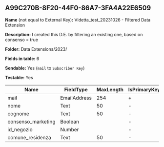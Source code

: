 ## A99C270B-8F20-44F0-86A7-3FA4A22E6509

**Name** (not equal to External Key)**:** Videtta_test_20231026 - Filtered Data Extension

**Description:** I created this D.E. by filtering an existing one, based on consenso = true

**Folder:** Data Extensions/2023/

**Fields in table:** 6

**Sendable:** Yes (`mail` to `Subscriber Key`)

**Testable:** Yes

| Name | FieldType | MaxLength | IsPrimaryKey | IsNullable | DefaultValue |
| --- | --- | --- | --- | --- | --- |
| mail | EmailAddress | 254 | + | - |  |
| nome | Text | 50 | - | + |  |
| cognome | Text | 50 | - | + |  |
| consenso_marketing | Boolean |  | - | - |  |
| id_negozio | Number |  | - | - |  |
| comune_residenza | Text | 50 | - | + |  |
